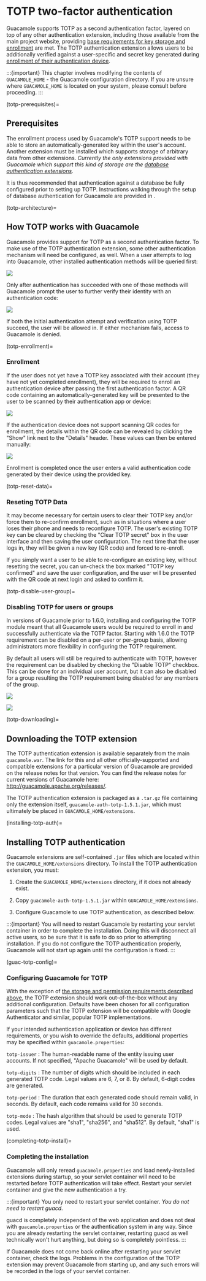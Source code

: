 TOTP two-factor authentication
==============================

Guacamole supports TOTP as a second authentication factor, layered on top of
any other authentication extension, including those available from the main
project website, providing [base requirements for key storage and
enrollment](totp-prerequisites) are met. The TOTP authentication extension
allows users to be additionally verified against a user-specific and secret key
generated during [enrollment of their authentication device](totp-enrollment).

:::{important}
This chapter involves modifying the contents of `GUACAMOLE_HOME` - the
Guacamole configuration directory. If you are unsure where `GUACAMOLE_HOME` is
located on your system, please consult [](configuring-guacamole) before
proceeding.
:::

(totp-prerequisites)=

Prerequisites
-------------

The enrollment process used by Guacamole's TOTP support needs to be able
to store an automatically-generated key within the user's account.
Another extension must be installed which supports storage of arbitrary
data from other extensions. *Currently the only extensions provided with
Guacamole which support this kind of storage are the [database
authentication extensions](jdbc-auth).*

It is thus recommended that authentication against a database be fully
configured prior to setting up TOTP. Instructions walking through the setup of
database authentication for Guacamole are provided in [](jdbc-auth).

(totp-architecture)=

How TOTP works with Guacamole
-----------------------------

Guacamole provides support for TOTP as a second authentication factor.  To make
use of the TOTP authentication extension, some other authentication mechanism
will need be configured, as well. When a user attempts to log into Guacamole,
other installed authentication methods will be queried first:

![](images/totp-auth-factor-1.png)

Only after authentication has succeeded with one of those methods will
Guacamole prompt the user to further verify their identity with an
authentication code:

![](images/totp-auth-factor-2.png)

If both the initial authentication attempt and verification using TOTP succeed,
the user will be allowed in. If either mechanism fails, access to Guacamole is
denied.

(totp-enrollment)=

### Enrollment

If the user does not yet have a TOTP key associated with their account (they
have not yet completed enrollment), they will be required to enroll an
authentication device after passing the first authentication factor. A QR code
containing an automatically-generated key will be presented to the user to be
scanned by their authentication app or device:

![](images/totp-enroll.png)

If the authentication device does not support scanning QR codes for enrollment,
the details within the QR code can be revealed by clicking the "Show" link next
to the "Details" header. These values can then be entered manually:

![](images/totp-enroll-detail.png)

Enrollment is completed once the user enters a valid authentication code
generated by their device using the provided key.

(totp-reset-data)=

### Reseting TOTP Data

It may become necessary for certain users to clear their TOTP key and/or force
them to re-confirm enrollment, such as in situations where a user loses their
phone and needs to reconfigure TOTP. The user's existing TOTP key can be cleared
by checking the "Clear TOTP secret" box in the user interface and then saving the
user configuration. The next time that the user logs in, they will be given a new
key (QR code) and forced to re-enroll.

If you simply want a user to be able to re-configure an existing key, without
resetting the secret, you can un-check the box marked "TOTP key confirmed" and
save the user configuration, and the user will be presented with the QR code
at next login and asked to confirm it.

(totp-disable-user-group)=

### Disabling TOTP for users or groups

In versions of Guacamole prior to 1.6.0, installing and configuring the TOTP
module meant that all Guacamole users would be required to enroll in and
successfully authenticate via the TOTP factor. Starting with 1.6.0 the TOTP
requirement can be disabled on a per-user or per-group basis, allowing
administrators more flexibility in configuring the TOTP requirement.

By default all users will still be required to authenticate with TOTP,
however the requirement can be disabled by checking the "Disable TOTP"
checkbox. This can be done for an individual user account, but it can
also be disabled for a group resulting the TOTP requirement being
disabled for any members of the group.

![](images/totp-user-config.png)

![](images/totp-group-config.png)

(totp-downloading)=

Downloading the TOTP extension
------------------------------

The TOTP authentication extension is available separately from the main
`guacamole.war`. The link for this and all other officially-supported and
compatible extensions for a particular version of Guacamole are provided on the
release notes for that version. You can find the release notes for current
versions of Guacamole here: <http://guacamole.apache.org/releases/>.

The TOTP authentication extension is packaged as a `.tar.gz` file containing
only the extension itself, `guacamole-auth-totp-1.5.1.jar`, which must
ultimately be placed in `GUACAMOLE_HOME/extensions`.

(installing-totp-auth)=

Installing TOTP authentication
------------------------------

Guacamole extensions are self-contained `.jar` files which are located within
the `GUACAMOLE_HOME/extensions` directory. To install the TOTP authentication
extension, you must:

1. Create the `GUACAMOLE_HOME/extensions` directory, if it does not already
   exist.

2. Copy `guacamole-auth-totp-1.5.1.jar` within `GUACAMOLE_HOME/extensions`.

3. Configure Guacamole to use TOTP authentication, as described below.

:::{important}
You will need to restart Guacamole by restarting your servlet container in
order to complete the installation. Doing this will disconnect all active
users, so be sure that it is safe to do so prior to attempting installation. If
you do not configure the TOTP authentication properly, Guacamole will not start
up again until the configuration is fixed.
:::

(guac-totp-config)=

### Configuring Guacamole for TOTP

With the exception of [the storage and permission requirements described
above](totp-prerequisites), the TOTP extension should work out-of-the-box
without any additional configuration. Defaults have been chosen for all
configuration parameters such that the TOTP extension will be compatible with
Google Authenticator and similar, popular TOTP implementations.

If your intended authentication application or device has different
requirements, or you wish to override the defaults, additional properties may
be specified within `guacamole.properties`:

`totp-issuer`
: The human-readable name of the entity issuing user accounts. If not
  specified, "Apache Guacamole" will be used by default.

`totp-digits`
: The number of digits which should be included in each generated TOTP code.
  Legal values are 6, 7, or 8. By default, 6-digit codes are generated.

`totp-period`
: The duration that each generated code should remain valid, in seconds. By
  default, each code remains valid for 30 seconds.

`totp-mode`
: The hash algorithm that should be used to generate TOTP codes. Legal values
  are "sha1", "sha256", and "sha512". By default, "sha1" is used.

(completing-totp-install)=

### Completing the installation

Guacamole will only reread `guacamole.properties` and load newly-installed
extensions during startup, so your servlet container will need to be restarted
before TOTP authentication will take effect.  Restart your servlet container
and give the new authentication a try.

:::{important}
You only need to restart your servlet container. *You do not need to restart
guacd*.

guacd is completely independent of the web application and does not deal with
`guacamole.properties` or the authentication system in any way. Since you are
already restarting the servlet container, restarting guacd as well technically
won't hurt anything, but doing so is completely pointless.
:::

If Guacamole does not come back online after restarting your servlet container,
check the logs. Problems in the configuration of the TOTP extension may prevent
Guacamole from starting up, and any such errors will be recorded in the logs of
your servlet container.
